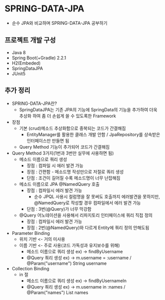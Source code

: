 # SPRING-DATA-JPA
- 순수 JPA와 비교하며 SPRING-DATA-JPA 공부하기 

## 프로젝트 개발 구성
- Java 8
- Spring Boot(+Gradle) 2.2.1
- H2(Embeded)
- SpringDataJPA
- JUnit5

## 추가 정리
- SPRING-DATA-JPA란?
  - SpringDataJPA는 기존 JPA의 기능에 SpringData의 기능을 추가하여 더욱 추상화 하여 좀 더 손쉽게 쓸 수 있도록한 Framework  
- 장점
  - 기본 (crud)메소드 추상화함으로 중복되는 코드가 간결해짐
    - EntityManager를 활용한 클래스 개발 안함 / JpaRepository를 상속받은 인터페이스만 만들면 됨
  - Query Method 기능이 추가되어 코드가 간결해짐
- Query Method 3가지(1번과 3번만 실무에 사용하면 됨)
  - 메소드 이름으로 쿼리 생성
    - 장점 : 컴파일 시 에러 발견 가능
    - 장점 : 간편함 - 메소드명 작성만으로 저절로 쿼리 생성 
    - 단점 : 조건이 길어질 수록 메소드명이 너무 난잡해짐
  - 메소드 이름으로 JPA @NamedQuery 호출
    - 장점 : 컴파일시 에러 발견 가능
      - 순수 JPQL 사용시 컬럼명을 잘 못써도 호출까지 에러발견을 못하지만, @NamedQuery로 작성할 경우 컴파일에서 에러 발견 가능
    - 단점 : 3번(@Query)가 너무 막강함
  - @Query 어노테이션을 사용해서 리파지토리 인터페이스에 쿼리 직접 정의
    - 장점 : 컴파일시 에러 발견 가능
    - 장점 : 2번(@NamedQuery)와 다르게 Entity에 쿼리 정의 안해도됨
- Parameter Binding
  - 위치 기반 <- 거의 미사용
  - 이름 기반 <- 주로 사용(코드 가독성과 유지보수를 위해)
    - 메소드 이름으로 쿼리 생성 ex) -> findByUsername
    - @Query 쿼리 생성 ex) -> m.username = :username / @Param("username") String username
- Collection Binding
  - in 절
    - 메소드 이름으로 쿼리 생성 ex) -> findByUsernameIn
    - @Query 쿼리 생성 ex) -> m.username in :names / @Param("names") List<String> names